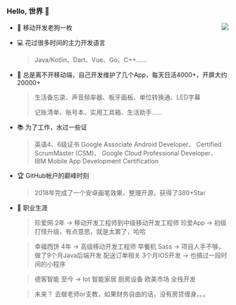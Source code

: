 ### Hello, 世界 👋 

<img align="right" src="https://github-readme-stats.vercel.app/api?username=Shimingli&show_icons=true&theme=radical&hide_title=true" /> 

- :school_satchel: 移动开发老狗一枚
- :computer: 花过很多时间的主力开发语言
    >  Java/Kotlin、Dart、Vue、Go、C++...... 
- :floppy_disk: 总是离不开移动端，自己开发维护了几个App，每天日活4000+，开屏大约20000+
    > 生活备忘录、声音频率器、板牙画板、单位转换通、LED字幕
    > 
    > 记账清单、账号本、实用工具箱、生活助手...... 
- :books: 为了工作，水过一些证
    >  英语4、6级证书
    >  Google Associate Android Developer、
    >  Certified ScrumMaster (CSM)、
    >  Google Cloud Professional Developer、
    >  IBM Mobile App Development Certification
    
- :trophy: GitHub帐户的巅峰时刻
    > 2018年完成了一个安卓画笔效果、整理开源，获得了380+Star 

- :calendar: 职业生涯
  > 珍爱网 2年
    -> 移动开发工程师到中级移动开发工程师 珍爱App 
    -> 初级打怪升级，有点意思，就是太累了，哈哈
  
  > 幸福西饼 4年
    -> 高级移动开发工程师 早餐机 Sass
    -> 项目人手不够，做了9个月Java后端开发  配送订单相关 3个月IOS开发
    -> 也搞过一段时间的小程序 

  
  > 德客智能 至今
     -> Iot 智能家居 厨房设备 欧美市场 全栈开发
       
    
  > 未来？
  > 去做老师or支教，如果财务自由的话，没有房贷缠身。。。
